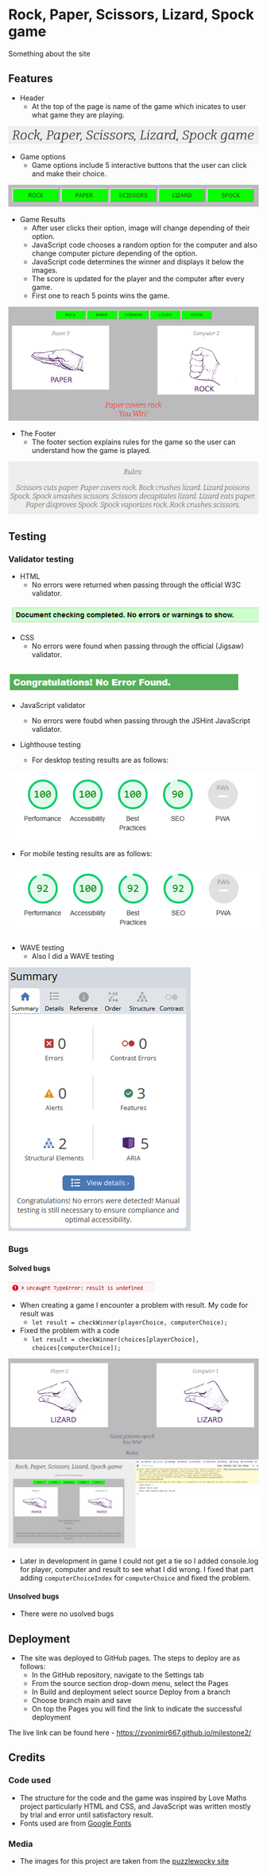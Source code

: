 # Rock, Paper, Scissors, Lizard, Spock game

Something about the site

## Features

- Header
  - At the top of the page is name of the game which inicates to user what game they are playing.
  
![Screenshot of title](/assets/images/img1.png)

- Game options
  - Game options include 5 interactive buttons that the user can click and make their choice.

![Screenshot of buttons](/assets/images/img2.png)

- Game Results
  - After user clicks their option, image will change depending of their option.
  - JavaScript code chooses a random option for the computer and also change computer picture depending of the option.
  - JavaScript code determines the winner and displays it below the images.
  - The score is updated for the player and the computer after every game.
  - First one to reach 5 points wins the game.

![Screenshot of game](/assets/images/img3.png)

- The Footer
  - The footer section explains rules for the game so the user can understand how the game is played.

![Screenshot of footer](/assets/images/img4.png)

## Testing

### Validator testing

- HTML
  -  No errors were returned when passing through the official W3C validator.

![Screenshot of testing1](/assets/images/validator1.png)

- CSS
  - No errors were found when passing through the official (Jigsaw) validator.

![Screenshot of testing2](/assets/images/validator2.png)

- JavaScript validator
  - No errors were foubd when passing through the JSHint JavaScript validator.

- Lighthouse testing
  - For desktop testing results are as follows: 

![Screenshot of lighthouse testing1](/assets/images/testing1.png)

  - For mobile testing results are as follows:

![Screenshot of lighthouse testing2](/assets/images/testing3.png)

- WAVE testing
  - Also I did a WAVE testing 

![Screenshot of WAVE testing](/assets/images/testing4.png)

### Bugs

#### Solved bugs

![Error1](/assets/images/error0.png)

  - When creating a game I encounter a problem with result. My code for result was 
    - `let result = checkWinner(playerChoice, computerChoice);`
  - Fixed the problem with a code
    - `let result = checkWinner(choices[playerChoice], choices[computerChoice]);`

![Error2](/assets/images/error1.png)
![Error3](/assets/images/error2.png)

- Later in development in game I could not get a tie so I added console.log for player, computer and result to see what I did wrong. I fixed that part adding `computerChoiceIndex` for `computerChoice` and fixed the problem.

#### Unsolved bugs

- There were no usolved bugs

## Deployment 

- The site was deployed to GitHub pages. The steps to deploy are as follows:
  - In the GitHub repository, navigate to the Settings tab
  - From the source section drop-down menu, select the Pages
  - In Build and deployment select source Deploy from a branch
  - Choose branch main and save
  - On top the Pages you will find the link to indicate the successful deployment

The live link can be found here - <https://zvonimir667.github.io/milestone2/>

## Credits

### Code used
- The structure for the code and the game was inspired by Love Maths project particularly HTML and CSS, and JavaScript was written mostly by trial and error until satisfactory result.
- Fonts used are from [Google Fonts](https://fonts.google.com/)

### Media
- The images for this project are taken from the [puzzlewocky site](https://puzzlewocky.com/parlor-games/rock-paper-scissors-lizard-spock/)
